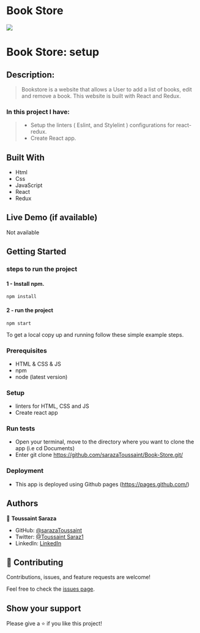 # Book Store
![](https://img.shields.io/badge/Microverse-blueviolet)

# Book Store: setup

## Description:

> Bookstore is a website that allows a User to add a list of books, edit and remove a book. This website is built with React and Redux.

### In this project I have:

> - Setup the linters ( Eslint, and Stylelint ) configurations for react-redux. 
> - Create React app.

## Built With

- Html
- Css
- JavaScript
- React
- Redux

## Live Demo (if available)

Not available

## Getting Started

### steps to run the project

#### 1 - Install npm.

```
npm install
```

#### 2 - run the project

```
npm start
```

To get a local copy up and running follow these simple example steps.

### Prerequisites

- HTML & CSS & JS
- npm
- node (latest version)

### Setup

- linters for HTML, CSS and JS
- Create react app

### Run tests

- Open your terminal, move to the directory where you want to clone the app (i.e cd Documents)
- Enter git clone https://github.com/sarazaToussaint/Book-Store.git/

### Deployment

- This app is deployed using Github pages (https://pages.github.com/)

## Authors

👤 **Toussaint Saraza**

- GitHub: [@sarazaToussaint](https://github.com/sarazaToussaint)
- Twitter: [@Toussaint Saraz1](https://twitter.com/ToussaintSaraz1)
- LinkedIn: [LinkedIn](https://www.linkedin.com/in/toussaint-saraza-841b111ba/)

## 🤝 Contributing

Contributions, issues, and feature requests are welcome!

Feel free to check the [issues page](../../issues/).

## Show your support

Please give a ⭐️ if you like this project!
